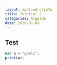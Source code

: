 ```yaml
---
layout: applied-crypto
title: Tutorial 2
categories: Algolab
date: 2020-01-01
---
```


## Test

```javascript
var a = "gamli";
print(a);
```
